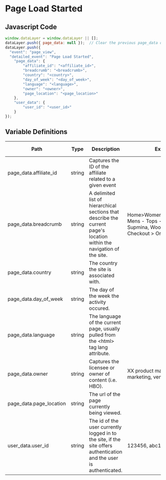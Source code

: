# Page Load Started

### 

## Javascript Code
```js
window.dataLayer = window.dataLayer || [];
dataLayer.push({ page_data: null });  // Clear the previous page_data object.
dataLayer.push({
  "event": "page_view",
  "detailed_event": "Page Load Started",
    "page_data": {
        "affiliate_id": "<affiliate_id>",
        "breadcrumb": "<breadcrumb>",
        "country": "<country>",
        "day_of_week": "<day_of_week>",
        "language": "<language>",
        "owner": "<owner>",
        "page_location": "<page_location>"
    },
    "user_data": {
        "user_id": "<user_id>"
    }
});
```

## Variable Definitions

|Path|Type|Description|Example|Pattern|Min Length|Max Length|Minimum|Maximum|Multiple Of|
| --- | --- | --- | --- | --- | --- | --- | --- | --- | --- |
|page_data.affiliate_id|string|Captures the ID of the affiliate related to a given event||||||||
|page_data.breadcrumb|string|A delimited list of hierarchical sections that describe the current page's location within the navigation of the site.|Home&gt;Women&gt;Tops&gt;Sweaters, Mens - Tops - Sweaters - Supmina, Wool, Rayon, Checkout &gt; Order Thank You|||||||
|page_data.country|string|The country the site is associated with.||||||||
|page_data.day_of_week|string|The day of the week the activity occured.||||||||
|page_data.language|string|The language of the current page, usually pulled from the &lt;html&gt; tag lang attribute.||||||||
|page_data.owner|string|Captures the licensee or owner of content \(i.e. HBO\).|XX product management, marketing, vendor name|||||||
|page_data.page_location|string|The url of the page currently being viewed.||||||||
|user_data.user_id|string|The id of the user currently logged in to the site, if the site offers authentication and the user is authenticated.|123456, abc123|||||||




